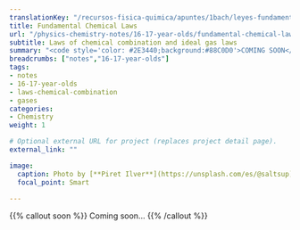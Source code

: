 ```yaml
---
translationKey: "/recursos-fisica-quimica/apuntes/1bach/leyes-fundamentales-quimica"
title: Fundamental Chemical Laws
url: "/physics-chemistry-notes/16-17-year-olds/fundamental-chemical-laws"
subtitle: Laws of chemical combination and ideal gas laws
summary: "<code style='color: #2E3440;background:#88C0D0'>COMING SOON</code> <br> Laws of chemical combination and ideal gas laws."
breadcrumbs: ["notes","16-17-year-olds"]
tags:
- notes
- 16-17-year-olds
- laws-chemical-combination
- gases
categories:
- Chemistry
weight: 1

# Optional external URL for project (replaces project detail page).
external_link: ""

image:
  caption: Photo by [**Piret Ilver**](https://unsplash.com/es/@saltsup) on [Unsplash](https://unsplash.com/)
  focal_point: Smart
  
---
```


{{% callout soon %}}
Coming soon...
{{% /callout %}}